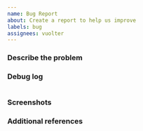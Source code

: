 ```yaml
---
name: Bug Report
about: Create a report to help us improve
labels: bug
assignees: vuolter
---
```


<!-- Hey, annotations like this one will not be visible in your ticket, just ignore them all. -->

### Describe the problem
<!-- A clear and concise description of what the problem is. -->

<!-- WRITE HERE -->


### Debug log
<!-- Enable `Debug Mode` in pyload's general settings. -->

<!-- WRITE HERE BELOW -->
```

```

### Screenshots
<!-- If applicable, add screenshots to help explain your problem. -->

<!-- WRITE HERE - OPTIONAL -->


### Additional references
<!-- Any other context, related issues or pull requests about the problem. -->

<!-- WRITE HERE - OPTIONAL -->
